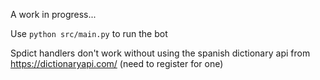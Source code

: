 A work in progress...

Use `python src/main.py` to run the bot

Spdict handlers don't work without using the spanish dictionary api from https://dictionaryapi.com/ (need to register for one)